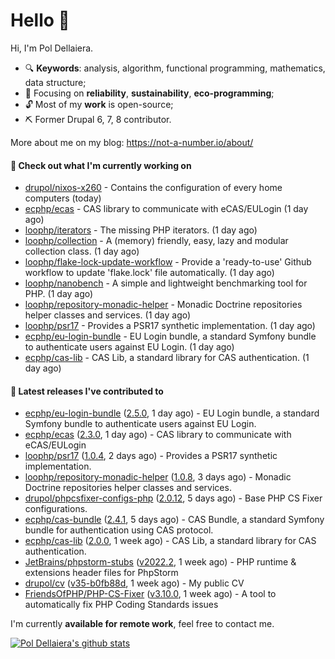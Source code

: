 # Hello 👋

Hi, I'm Pol Dellaiera.

- 🔍 **Keywords**: analysis, algorithm, functional programming, mathematics, data structure;
- 🎯 Focusing on **reliability**, **sustainability**, **eco-programming**;
- 🔓 Most of my **work** is open-source;
- ⛏️ Former Drupal 6, 7, 8 contributor.

More about me on my blog: https://not-a-number.io/about/

#### 👷 Check out what I'm currently working on

- [drupol/nixos-x260](https://github.com/drupol/nixos-x260) - Contains the configuration of every home computers (today)
- [ecphp/ecas](https://github.com/ecphp/ecas) - CAS library to communicate with eCAS/EULogin (1 day ago)
- [loophp/iterators](https://github.com/loophp/iterators) - The missing PHP iterators. (1 day ago)
- [loophp/collection](https://github.com/loophp/collection) - A (memory) friendly, easy, lazy and modular collection class. (1 day ago)
- [loophp/flake-lock-update-workflow](https://github.com/loophp/flake-lock-update-workflow) - Provide a &#39;ready-to-use&#39; Github workflow to update &#39;flake.lock&#39; file automatically. (1 day ago)
- [loophp/nanobench](https://github.com/loophp/nanobench) - A simple and lightweight benchmarking tool for PHP. (1 day ago)
- [loophp/repository-monadic-helper](https://github.com/loophp/repository-monadic-helper) - Monadic Doctrine repositories helper classes and services. (1 day ago)
- [loophp/psr17](https://github.com/loophp/psr17) - Provides a PSR17 synthetic implementation. (1 day ago)
- [ecphp/eu-login-bundle](https://github.com/ecphp/eu-login-bundle) - EU Login bundle, a standard Symfony bundle to authenticate users against EU Login. (1 day ago)
- [ecphp/cas-lib](https://github.com/ecphp/cas-lib) - CAS Lib, a standard library for CAS authentication. (1 day ago)

#### 🔭 Latest releases I've contributed to

- [ecphp/eu-login-bundle](https://github.com/ecphp/eu-login-bundle) ([2.5.0](https://github.com/ecphp/eu-login-bundle/releases/tag/2.5.0), 1 day ago) - EU Login bundle, a standard Symfony bundle to authenticate users against EU Login.
- [ecphp/ecas](https://github.com/ecphp/ecas) ([2.3.0](https://github.com/ecphp/ecas/releases/tag/2.3.0), 1 day ago) - CAS library to communicate with eCAS/EULogin
- [loophp/psr17](https://github.com/loophp/psr17) ([1.0.4](https://github.com/loophp/psr17/releases/tag/1.0.4), 2 days ago) - Provides a PSR17 synthetic implementation.
- [loophp/repository-monadic-helper](https://github.com/loophp/repository-monadic-helper) ([1.0.8](https://github.com/loophp/repository-monadic-helper/releases/tag/1.0.8), 3 days ago) - Monadic Doctrine repositories helper classes and services.
- [drupol/phpcsfixer-configs-php](https://github.com/drupol/phpcsfixer-configs-php) ([2.0.12](https://github.com/drupol/phpcsfixer-configs-php/releases/tag/2.0.12), 5 days ago) - Base PHP CS Fixer configurations.
- [ecphp/cas-bundle](https://github.com/ecphp/cas-bundle) ([2.4.1](https://github.com/ecphp/cas-bundle/releases/tag/2.4.1), 5 days ago) - CAS Bundle, a standard Symfony bundle for authentication using CAS protocol.
- [ecphp/cas-lib](https://github.com/ecphp/cas-lib) ([2.0.0](https://github.com/ecphp/cas-lib/releases/tag/2.0.0), 1 week ago) - CAS Lib, a standard library for CAS authentication.
- [JetBrains/phpstorm-stubs](https://github.com/JetBrains/phpstorm-stubs) ([v2022.2](https://github.com/JetBrains/phpstorm-stubs/releases/tag/v2022.2), 1 week ago) - PHP runtime &amp; extensions header files for PhpStorm
- [drupol/cv](https://github.com/drupol/cv) ([v35-b0fb88d](https://github.com/drupol/cv/releases/tag/v35-b0fb88d), 1 week ago) - My public CV
- [FriendsOfPHP/PHP-CS-Fixer](https://github.com/FriendsOfPHP/PHP-CS-Fixer) ([v3.10.0](https://github.com/FriendsOfPHP/PHP-CS-Fixer/releases/tag/v3.10.0), 1 week ago) - A tool to automatically fix PHP Coding Standards issues

I'm currently **available for remote work**, feel free to contact me.

[![Pol Dellaiera's github stats](https://github-readme-stats.vercel.app/api?username=drupol&count_private=true&show_icons=true)](https://github.com/drupol)
